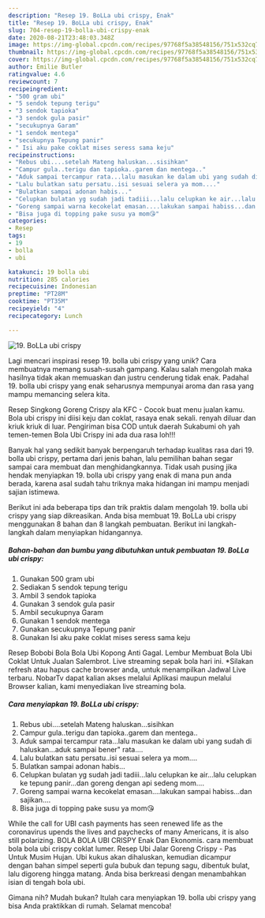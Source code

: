 ```yaml
---
description: "Resep 19. BoLLa ubi crispy, Enak"
title: "Resep 19. BoLLa ubi crispy, Enak"
slug: 704-resep-19-bolla-ubi-crispy-enak
date: 2020-08-21T23:48:03.348Z
image: https://img-global.cpcdn.com/recipes/97768f5a38548156/751x532cq70/19-bolla-ubi-crispy-foto-resep-utama.jpg
thumbnail: https://img-global.cpcdn.com/recipes/97768f5a38548156/751x532cq70/19-bolla-ubi-crispy-foto-resep-utama.jpg
cover: https://img-global.cpcdn.com/recipes/97768f5a38548156/751x532cq70/19-bolla-ubi-crispy-foto-resep-utama.jpg
author: Emilie Butler
ratingvalue: 4.6
reviewcount: 7
recipeingredient:
- "500 gram ubi"
- "5 sendok tepung terigu"
- "3 sendok tapioka"
- "3 sendok gula pasir"
- "secukupnya Garam"
- "1 sendok mentega"
- "secukupnya Tepung panir"
- " Isi aku pake coklat mises seress sama keju"
recipeinstructions:
- "Rebus ubi....setelah Mateng haluskan...sisihkan"
- "Campur gula..terigu dan tapioka..garem dan mentega.."
- "Aduk sampai tercampur rata...lalu masukan ke dalam ubi yang sudah di haluskan...aduk sampai bener&#34; rata...."
- "Lalu bulatkan satu persatu..isi sesuai selera ya mom...."
- "Bulatkan sampai adonan habis..."
- "Celupkan bulatan yg sudah jadi tadiii...lalu celupkan ke air...lalu celupkan ke tepung panir...dan goreng dengan api sedeng mom...."
- "Goreng sampai warna kecokelat emasan....lakukan sampai habiss...dan sajikan...."
- "Bisa juga di topping pake susu ya mom😘"
categories:
- Resep
tags:
- 19
- bolla
- ubi

katakunci: 19 bolla ubi 
nutrition: 285 calories
recipecuisine: Indonesian
preptime: "PT28M"
cooktime: "PT35M"
recipeyield: "4"
recipecategory: Lunch

---
```



![19. BoLLa ubi crispy](https://img-global.cpcdn.com/recipes/97768f5a38548156/751x532cq70/19-bolla-ubi-crispy-foto-resep-utama.jpg)

Lagi mencari inspirasi resep 19. bolla ubi crispy yang unik? Cara membuatnya memang susah-susah gampang. Kalau salah mengolah maka hasilnya tidak akan memuaskan dan justru cenderung tidak enak. Padahal 19. bolla ubi crispy yang enak seharusnya mempunyai aroma dan rasa yang mampu memancing selera kita.

Resep Singkong Goreng Crispy ala KFC - Cocok buat menu jualan kamu. Bola ubi crispy ini diisi keju dan coklat, rasaya enak sekali. renyah diluar dan kriuk kriuk di luar. Pengiriman bisa COD untuk daerah Sukabumi oh yah temen-temen Bola Ubi Crispy ini ada dua rasa loh!!!

Banyak hal yang sedikit banyak berpengaruh terhadap kualitas rasa dari 19. bolla ubi crispy, pertama dari jenis bahan, lalu pemilihan bahan segar sampai cara membuat dan menghidangkannya. Tidak usah pusing jika hendak menyiapkan 19. bolla ubi crispy yang enak di mana pun anda berada, karena asal sudah tahu triknya maka hidangan ini mampu menjadi sajian istimewa.


Berikut ini ada beberapa tips dan trik praktis dalam mengolah 19. bolla ubi crispy yang siap dikreasikan. Anda bisa membuat 19. BoLLa ubi crispy menggunakan 8 bahan dan 8 langkah pembuatan. Berikut ini langkah-langkah dalam menyiapkan hidangannya.

<!--inarticleads1-->

##### Bahan-bahan dan bumbu yang dibutuhkan untuk pembuatan 19. BoLLa ubi crispy:

1. Gunakan 500 gram ubi
1. Sediakan 5 sendok tepung terigu
1. Ambil 3 sendok tapioka
1. Gunakan 3 sendok gula pasir
1. Ambil secukupnya Garam
1. Gunakan 1 sendok mentega
1. Gunakan secukupnya Tepung panir
1. Gunakan  Isi aku pake coklat mises seress sama keju


Resep Bobobi Bola Bola Ubi Kopong Anti Gagal. Lembur Membuat Bola Ubi Coklat Untuk Jualan Salembrot. Live streaming sepak bola hari ini. *Silakan refresh atau hapus cache browser anda, untuk menampilkan Jadwal Live terbaru. NobarTv dapat kalian akses melalui Aplikasi maupun melalui Browser kalian, kami menyediakan live streaming bola. 

<!--inarticleads2-->

##### Cara menyiapkan 19. BoLLa ubi crispy:

1. Rebus ubi....setelah Mateng haluskan...sisihkan
1. Campur gula..terigu dan tapioka..garem dan mentega..
1. Aduk sampai tercampur rata...lalu masukan ke dalam ubi yang sudah di haluskan...aduk sampai bener&#34; rata....
1. Lalu bulatkan satu persatu..isi sesuai selera ya mom....
1. Bulatkan sampai adonan habis...
1. Celupkan bulatan yg sudah jadi tadiii...lalu celupkan ke air...lalu celupkan ke tepung panir...dan goreng dengan api sedeng mom....
1. Goreng sampai warna kecokelat emasan....lakukan sampai habiss...dan sajikan....
1. Bisa juga di topping pake susu ya mom😘


While the call for UBI cash payments has seen renewed life as the coronavirus upends the lives and paychecks of many Americans, it is also still polarizing. BOLA BOLA UBI CRISPY Enak Dan Ekonomis. cara membuat bola bola ubi crispy coklat lumer. Resep Ubi Jalar Goreng Crispy - Pas Untuk Musim Hujan. Ubi kukus akan dihaluskan, kemudian dicampur dengan bahan simpel seperti gula bubuk dan tepung sagu, dibentuk bulat, lalu digoreng hingga matang. Anda bisa berkreasi dengan menambahkan isian di tengah bola ubi. 

Gimana nih? Mudah bukan? Itulah cara menyiapkan 19. bolla ubi crispy yang bisa Anda praktikkan di rumah. Selamat mencoba!
